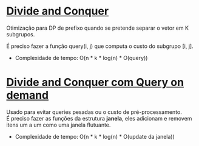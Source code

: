 # [Divide and Conquer](dc.cpp)

<!-- DESCRIPTION -->
Otimização para DP de prefixo quando se pretende separar o vetor em K subgrupos.    
<!-- DESCRIPTION -->

É preciso fazer a função query(i, j) que computa o custo do subgrupo \[i, j\].
* Complexidade de tempo: O(n * k * log(n) *  O(query))

# [Divide and Conquer com Query on demand](dc_query_ondemand.cpp)

<!-- *Read in [English](README.en.md)* -->

Usado para evitar queries pesadas ou o custo de pré-processamento.  
É preciso fazer as funções da estrutura **janela**, eles adicionam e removem itens um a um como uma janela flutuante.

* Complexidade de tempo: O(n * k * log(n) * O(update da janela))


